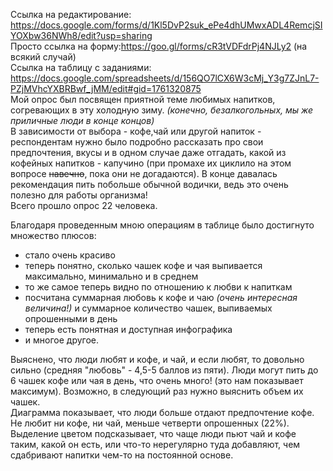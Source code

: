 Ссылка на редактирование: https://docs.google.com/forms/d/1Kl5DvP2suk_ePe4dhUMwxADL4RemcjSIYOXbw36NWh8/edit?usp=sharing  
Просто ссылка на форму:https://goo.gl/forms/cR3tVDFdrPj4NJLy2 (на всякий случай)    
Ссылка на таблицу с заданиями: https://docs.google.com/spreadsheets/d/156QO7lCX6W3cMj_Y3g7ZJnL7-PZjMVhcYXBRBwf_jMM/edit#gid=1761320875  
Мой опрос был посвящен приятной теме любимых напитков, согревающих в эту холодную зиму. *(конечно, безалкогольных, мы же приличные люди в конце концов)*  
В зависимости от выбора - кофе,чай или другой напиток - респондентам нужно было подробно рассказать про свои предпочтения, вкусы и в одном случае даже отгадать, какой из кофейных напитков - капучино (при промахе их циклило на этом вопросе ~~навечно~~, пока они не догадаются). В конце давалась рекомендация пить побольше обычной водички, ведь это очень полезно для работы организма!  
Всего прошло опрос 22 человека.  

Благодаря проведенным мною операциям в таблице было достигнуто множество плюсов:  
- стало очень красиво  
- теперь понятно, сколько чашек кофе и чая выпивается максимально, минимально и в среднем  
- то же самое теперь видно по отношению к любви к напиткам  
- посчитана суммарная любовь к кофе и чаю *(очень интересная величина!)* и суммарное количество чашек, выпиваемых опрошенными в день  
- теперь есть понятная и доступная инфографика  
- и многое другое.  

Выяснено, что люди любят и кофе, и чай, и если любят, то довольно сильно (средняя "любовь" - 4,5-5 баллов из пяти). Люди могут пить до 6 чашек кофе или чая в день, что очень много! (это нам показывает максимум). Возможно, в следующий раз нужно выяснить объем их чашек.  
Диаграмма показывает, что люди больше отдают предпочтение кофе. Не любит ни кофе, ни чай, меньше четверти опрошенных (22%).  
Выделение цветом подсказывает, что чаще люди пьют чай и кофе таким, какой он есть, или что-то нерегулярно туда добавляют, чем сдабривают напитки чем-то на постоянной основе. 
